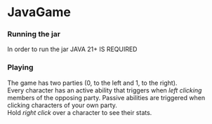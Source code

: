 # JavaGame

### Running the jar

In order to run the jar JAVA 21+ IS REQUIRED  

### Playing

The game has two parties (0, to the left and 1, to the right).  
Every character has an active ability that triggers when *left clicking* members of the opposing party. Passive abilities are triggered when clicking characters of your own party.  
Hold *right click* over a character to see their stats.